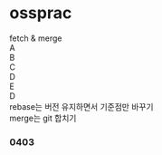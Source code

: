 # ossprac
fetch & merge    
A    
B    
C    
D    
E    
D    
rebase는 버전 유지하면서 기준점만 바꾸기    
merge는 git 합치기
### 0403